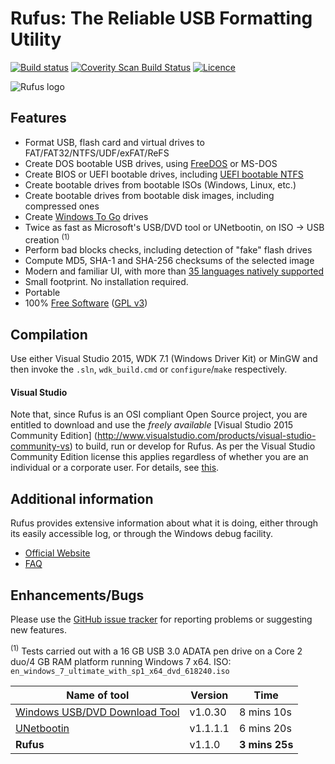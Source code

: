 Rufus: The Reliable USB Formatting Utility
==========================================

[![Build status](https://ci.appveyor.com/api/projects/status/0nciqepn6hko4to9?svg=true)](https://ci.appveyor.com/project/pbatard/rufus)
[![Coverity Scan Build Status](https://scan.coverity.com/projects/2172/badge.svg)](https://scan.coverity.com/projects/pbatard-rufus)
[![Licence](https://img.shields.io/badge/license-GPLv3-blue.svg)](https://www.gnu.org/licenses/gpl-3.0.en.html)

![Rufus logo](https://raw.githubusercontent.com/pbatard/rufus/master/res/icon-set/rufus-128.png)

Features
--------

* Format USB, flash card and virtual drives to FAT/FAT32/NTFS/UDF/exFAT/ReFS
* Create DOS bootable USB drives, using [FreeDOS](http://www.freedos.org/) or MS-DOS
* Create BIOS or UEFI bootable drives, including [UEFI bootable NTFS](https://github.com/pbatard/uefi-ntfs)
* Create bootable drives from bootable ISOs (Windows, Linux, etc.)
* Create bootable drives from bootable disk images, including compressed ones
* Create [Windows To Go](https://en.wikipedia.org/wiki/Windows_To_Go) drives
* Twice as fast as Microsoft's USB/DVD tool or UNetbootin, on ISO -> USB creation <sup>(1)</sup>
* Perform bad blocks checks, including detection of "fake" flash drives
* Compute MD5, SHA-1 and SHA-256 checksums of the selected image
* Modern and familiar UI, with more than [35 languages natively supported](https://rufus.akeo.ie/translations)
* Small footprint. No installation required.
* Portable
* 100% [Free Software](http://www.gnu.org/philosophy/free-sw.en.html) ([GPL v3](http://www.gnu.org/licenses/gpl-3.0.en.html))

Compilation
-----------

Use either Visual Studio 2015, WDK 7.1 (Windows Driver Kit) or MinGW and then
invoke the `.sln`, `wdk_build.cmd` or `configure`/`make` respectively.

#### Visual Studio
Note that, since Rufus is an OSI compliant Open Source project, you are entitled to
download and use the *freely available* [Visual Studio 2015 Community Edition]
(http://www.visualstudio.com/products/visual-studio-community-vs) to
build, run or develop for Rufus. As per the Visual Studio Community Edition license
this applies regardless of whether you are an individual or a corporate user.
For details, see [this](http://pete.akeo.ie/2014/11/visual-studio-2013-has-now-become.html).

Additional information
----------------------

Rufus provides extensive information about what it is doing, either through
its easily accessible log, or through the Windows debug facility.

* [Official Website](https://rufus.akeo.ie)
* [FAQ](https://rufus.akeo.ie/FAQ)

Enhancements/Bugs
-----------------

Please use the [GitHub issue tracker](https://github.com/pbatard/rufus/issues)
for reporting problems or suggesting new features.


<sup>(1)</sup> Tests carried out with a 16 GB USB 3.0 ADATA pen drive on a Core 2 duo/4 GB RAM platform running Windows 7 x64.
ISO: `en_windows_7_ultimate_with_sp1_x64_dvd_618240.iso`

| Name of tool | Version | Time |
| ------------ | ------- | ---- |
| [Windows USB/DVD Download Tool](http://www.microsoft.com/en-us/download/windows-usb-dvd-download-tool) | v1.0.30 | 8 mins 10s |
| [UNetbootin](http://unetbootin.sourceforge.net) | v1.1.1.1 | 6 mins 20s |
| **Rufus** | v1.1.0 | **3 mins 25s** |
